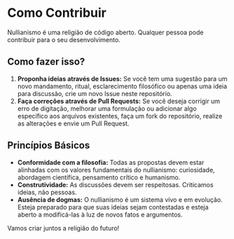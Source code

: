 
# Como Contribuir

Nullianismo é uma religião de código aberto. Qualquer pessoa pode contribuir para o seu desenvolvimento.

## Como fazer isso?

1. **Proponha ideias através de Issues:** Se você tem uma sugestão para um novo mandamento, ritual, esclarecimento filosófico ou apenas uma ideia para discussão, crie um novo Issue neste repositório.
2. **Faça correções através de Pull Requests:** Se você deseja corrigir um erro de digitação, melhorar uma formulação ou adicionar algo específico aos arquivos existentes, faça um fork do repositório, realize as alterações e envie um Pull Request.

## Princípios Básicos

- **Conformidade com a filosofia:** Todas as propostas devem estar alinhadas com os valores fundamentais do nullianismo: curiosidade, abordagem científica, pensamento crítico e humanismo.
- **Construtividade:** As discussões devem ser respeitosas. Criticamos ideias, não pessoas.
- **Ausência de dogmas:** O nullianismo é um sistema vivo e em evolução. Esteja preparado para que suas ideias sejam contestadas e esteja aberto a modificá-las à luz de novos fatos e argumentos.

Vamos criar juntos a religião do futuro!
